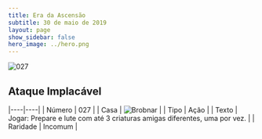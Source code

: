 ```yaml
---
title: Era da Ascensão
subtitle: 30 de maio de 2019
layout: page
show_sidebar: false
hero_image: ../hero.png
---
```


![027](https://cdn.keyforgegame.com/media/card_front/pt/435_027_RWQQVPR7H47G_pt.png)

## Ataque Implacável

|----|----|
| Número | 027 |
| Casa | ![Brobnar](https://archonarcana.com/images/thumb/e/e0/Brobnar.png/22px-Brobnar.png "Brobnar") |
| Tipo | Ação |
| Texto | Jogar: Prepare e lute com  até 3 criaturas amigas diferentes,  uma por vez. |
| Raridade | Incomum |
